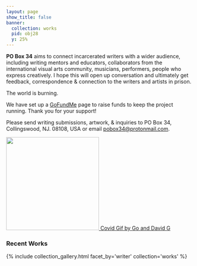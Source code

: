 ```yaml
---
layout: page
show_title: false
banner:
  collection: works
  pid: obj28
  y: 25%
---
```


__PO Box 34__ aims to connect incarcerated writers with a wider audience, including writing mentors and educators, collaborators from the international visual arts community, musicians, performers, people who express creatively. I hope this will open up conversation and ultimately get feedback, correspondence & connection to the writers and artists in prison.

The world is burning.

We have set up a [GoFundMe](http://gf.me/u/yp8fys) page to raise funds to keep the project running. Thank you for your support!

Please send writing submissions, artwork, & inquiries to PO Box 34, Collingswood, NJ. 08108, USA or email pobox34@protonmail.com.

<p class="text-center"><a href="/covid-gif/">
  <img src ="{{ 'img/COVID.gif' | absolute_url }}" class="mx-auto d-block" height="250">
  Covid Gif by Go and David G
</a></p>

### Recent Works 

{% include collection_gallery.html facet_by='writer' collection='works' %}

